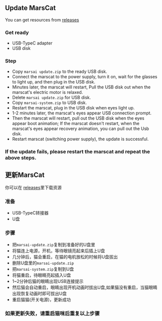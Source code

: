 ## Update MarsCat
You can get resources from [releases](https://github.com/elephantrobotics/MarsCat_Update/releases)
### Get ready
- USB-TypeC adapter
- USB disk

### Step
- Copy `marsai update.zip` to the ready USB disk.
- Connect the marscat to the power supply, turn it on, wait for the glasses to light up, and then plug in the USB disk.
- Minutes later, the marscat will restart, Pull the USB disk out when the marscat's electric motor is relaxed.
- Delete `marsai update.zip` for USB disk.
- Copy `marsai-system.zip` to USB disk.
- Restart the marscat, plug in the USB disk when eyes light up.
- 1-2 minutes later, the marscat's eyes appear USB connection prompt.
- Then the marscat will restart, pull out the USB disk when the eyes appear boot animation; If the marscat doesn't restart, when the marscat's eyes appear recovery animation, you can pull out the Usb disk.
- Restart marscat (switching power supply), the update is successful.


### If the update fails, please restart the marscat and repeat the above steps.



## 更新MarsCat
你可以在 [releases](https://github.com/elephantrobotics/MarsCat_Update/releases)里下载资源

### 准备
- USB-TypeC转接器
- U盘

### 步骤
- 把`marsai-update.zip`复制到准备好的U盘里
- 将猫连上电源，开机，等待眼镜亮起来后插上U盘
- 几分钟后，猫会重启，在猫的电机放松的时候将U盘拔出
- 删除U盘里的`marsai-update.zip`
- 把`marsai-system.zip`复制到U盘
- 将猫重启，待眼睛亮起插入U盘
- 1~2分钟后猫的眼睛出现USB连接提示
- 然后猫会自动重启，眼睛出现开机动画时拔出U盘,如果猫没有重启，当猫眼睛出现恢复动画时即可拔出U盘
- 重启猫猫(开关电源)，更新成功


### 如果更新失败，请重启猫咪后重复以上步骤

